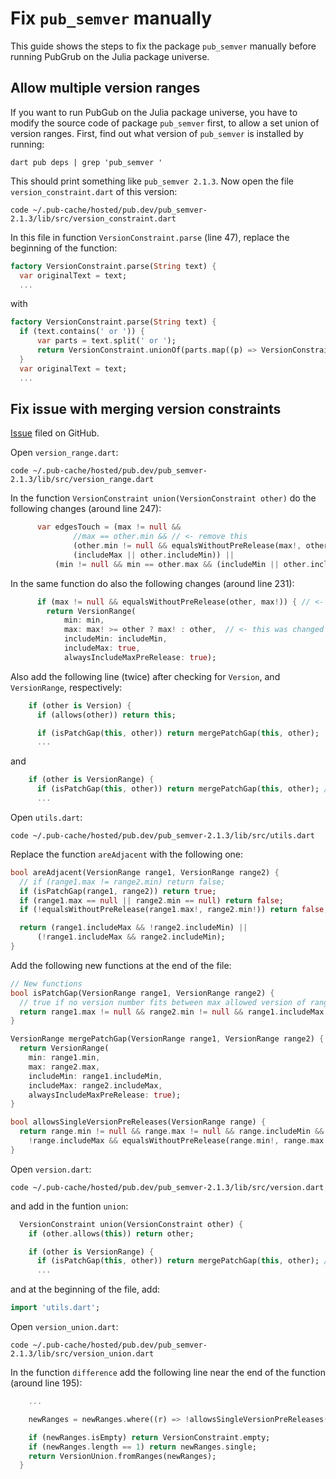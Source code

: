 # Fix `pub_semver` manually

This guide shows the steps to fix the package `pub_semver` manually before running PubGrub on the Julia package universe.

## Allow multiple version ranges

If you want to run PubGub on the Julia package universe, you have to modify the source code of package `pub_semver`
first, to allow a set union of version ranges. First, find out what version of `pub_semver` is installed by running:

    dart pub deps | grep 'pub_semver '

This should print something like `pub_semver 2.1.3`. Now open the file `version_constraint.dart` of this version:

    code ~/.pub-cache/hosted/pub.dev/pub_semver-2.1.3/lib/src/version_constraint.dart

In this file in function `VersionConstraint.parse` (line 47), replace the beginning of the function:

```dart
factory VersionConstraint.parse(String text) {
  var originalText = text;
  ...
```

with 

```dart
factory VersionConstraint.parse(String text) {
  if (text.contains(' or ')) {
      var parts = text.split(' or ');
      return VersionConstraint.unionOf(parts.map((p) => VersionConstraint.parse(p)));
  }
  var originalText = text;
  ...
```

## Fix issue with merging version constraints

[Issue](https://github.com/dart-lang/pub_semver/issues/84) filed on GitHub.

Open `version_range.dart`:

    code ~/.pub-cache/hosted/pub.dev/pub_semver-2.1.3/lib/src/version_range.dart

In the function `VersionConstraint union(VersionConstraint other)` do the following changes (around line 247):

```dart
      var edgesTouch = (max != null &&
              //max == other.min && // <- remove this
              (other.min != null && equalsWithoutPreRelease(max!, other.min!)) && // <- add this
              (includeMax || other.includeMin)) ||
          (min != null && min == other.max && (includeMin || other.includeMax));
```

In the same function do also the following changes (around line 231):

```dart
      if (max != null && equalsWithoutPreRelease(other, max!)) { // <- this was changed
        return VersionRange(
            min: min,
            max: max! >= other ? max! : other,  // <- this was changed (strip prerelease)
            includeMin: includeMin,
            includeMax: true,
            alwaysIncludeMaxPreRelease: true);
```

Also add the following line (twice) after checking for `Version`, and `VersionRange`, respectively:

```dart
    if (other is Version) {
      if (allows(other)) return this;

      if (isPatchGap(this, other)) return mergePatchGap(this, other);  // <- add this
      ...
```

and

```dart
    if (other is VersionRange) {
      if (isPatchGap(this, other)) return mergePatchGap(this, other); // <- add this
      ...
```

Open `utils.dart`:

    code ~/.pub-cache/hosted/pub.dev/pub_semver-2.1.3/lib/src/utils.dart

Replace the function `areAdjacent` with the following one:

```dart
bool areAdjacent(VersionRange range1, VersionRange range2) {
  // if (range1.max != range2.min) return false;
  if (isPatchGap(range1, range2)) return true;
  if (range1.max == null || range2.min == null) return false;
  if (!equalsWithoutPreRelease(range1.max!, range2.min!)) return false;

  return (range1.includeMax && !range2.includeMin) ||
      (!range1.includeMax && range2.includeMin);
}
```

Add the following new functions at the end of the file:
```dart
// New functions
bool isPatchGap(VersionRange range1, VersionRange range2) {
  // true if no version number fits between max allowed version of range1 and min allowed version of range2
  return range1.max != null && range2.min != null && range1.includeMax && range2.includeMin && range1.max!.nextPatch == range2.min!;
}

VersionRange mergePatchGap(VersionRange range1, VersionRange range2) {
  return VersionRange(
    min: range1.min,
    max: range2.max,
    includeMin: range1.includeMin,
    includeMax: range2.includeMax,
    alwaysIncludeMaxPreRelease: true);
}

bool allowsSingleVersionPreReleases(VersionRange range) {
  return range.min != null && range.max != null && range.includeMin && 
    !range.includeMax && equalsWithoutPreRelease(range.min!, range.max!);
}
```

Open `version.dart`:

    code ~/.pub-cache/hosted/pub.dev/pub_semver-2.1.3/lib/src/version.dart

and add in the funtion `union`:

```dart
  VersionConstraint union(VersionConstraint other) {
    if (other.allows(this)) return other;

    if (other is VersionRange) {
      if (isPatchGap(this, other)) return mergePatchGap(this, other); // <- add this
      ...
```

and at the beginning of the file, add:

```dart
import 'utils.dart';
```

Open `version_union.dart`:

    code ~/.pub-cache/hosted/pub.dev/pub_semver-2.1.3/lib/src/version_union.dart

In the function `difference` add the following line near the end of the function (around line 195):

```dart
    ...

    newRanges = newRanges.where((r) => !allowsSingleVersionPreReleases(r)).toList();  // <- add this

    if (newRanges.isEmpty) return VersionConstraint.empty;
    if (newRanges.length == 1) return newRanges.single;
    return VersionUnion.fromRanges(newRanges);
  }
```
